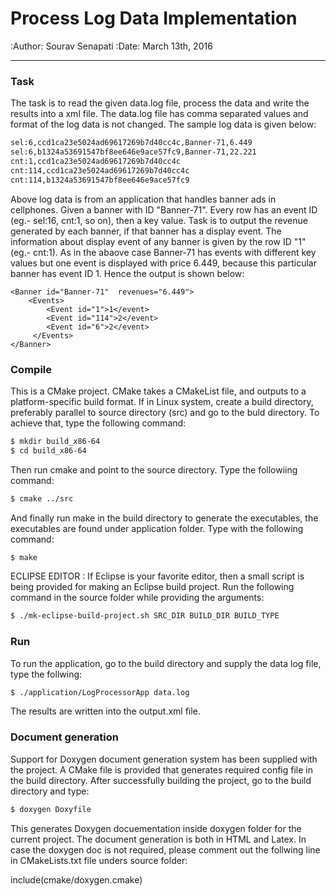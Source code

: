 Process Log Data Implementation
================================
:Author: Sourav Senapati
:Date:   March 13th, 2016

-----------------

### Task

The task is to read the given data.log file, process the data and write the results into a xml file. The data.log file has comma separated values and format of the log data is not changed. The sample log data is given below:
```sh
sel:6,ccd1ca23­e502­4ad6­9617­269b7d40cc4c,Banner­-71,6.449
sel:6,b1324a53­6915­47bf­8ee6­46e9ace57fc9,Banner­-71,22.221
cnt:1,ccd1ca23­e502­4ad6­9617­269b7d40cc4c
cnt:114,ccd1ca23­e502­4ad6­9617­269b7d40cc4c
cnt:114,b1324a53­6915­47bf­8ee6­46e9ace57fc9
```
Above log data is from an application that handles banner ads in cellphones. Given a banner with ID "Banner-71". Every row has an event ID (eg.- sel:16, cnt:1, so on), then a key value. Task is to output the revenue generated by each banner, if that banner has a display event. The information about display event of any banner is given by the row ID "1" (eg.- cnt:1). As in the abaove case Banner-71 has  events with different key values but one event is displayed with price 6.449, because this particular banner has event ID 1. Hence the output is shown below:

    <Banner id="Banner­-71"  revenues="6.449">
        <Events>
            <Event id="1">1</event>
            <Event id="114">2</event>
            <Event id="6">2</event>
         </Events>
    </Banner>
 

### Compile 

This is a CMake project. CMake takes a CMakeList file, and outputs to a platform-specific build format. If in Linux system, create a build directory, preferably parallel to source directory (src) and go to the buld directory. To achieve that, type the following command:

```sh
$ mkdir build_x86-64
$ cd build_x86-64
```
Then run cmake and point to the source directory. Type the followiing command:
```sh
$ cmake ../src
```
And finally run make in the build directory to generate the executables, the executables are found under application folder. Type with the following command:
```sh
$ make
```
ECLIPSE EDITOR : If Eclipse is your favorite editor, then a small script is being provided for making an Eclipse build project. Run the following command in the source folder while providing the arguments:
```sh
$ ./mk-eclipse-build-project.sh SRC_DIR BUILD_DIR BUILD_TYPE
```
### Run

To run the application, go to the build directory and supply the data log file, type the follwing:
```sh
$ ./application/LogProcessorApp data.log
```
The results are written into the output.xml file.

### Document generation

Support for Doxygen document generation system has been supplied with the project. A CMake file is
provided that generates required config file in the build directory. After successfully building the project, go to the build directory and type:
```sh
$ doxygen Doxyfile
```
This generates Doxygen docuementation inside doxygen folder for the current project. The document generation is both in HTML and Latex. In case the doxygen doc is not required, please comment out the follwing line in 
CMakeLists.txt file unders source folder:

include(cmake/doxygen.cmake)

